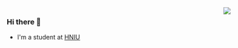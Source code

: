 <img align="right" src="https://github-readme-stats.vercel.app/api?username=baolong24&show_icons=true&theme=vue&hide_title=true" />

### Hi there 👋

- I'm a student at [HNIU](https://www.hniu.cn)

<!--
**baolong24/baolong24** is a ✨ _special_ ✨ repository because its `README.md` (this file) appears on your GitHub profile.

Here are some ideas to get you started:

- 🔭 I’m currently working on ...
- 🌱 I’m currently learning ...
- 👯 I’m looking to collaborate on ...
- 🤔 I’m looking for help with ...
- 💬 Ask me about ...
- 📫 How to reach me: ...
- 😄 Pronouns: ...
- ⚡ Fun fact: ...
-->
